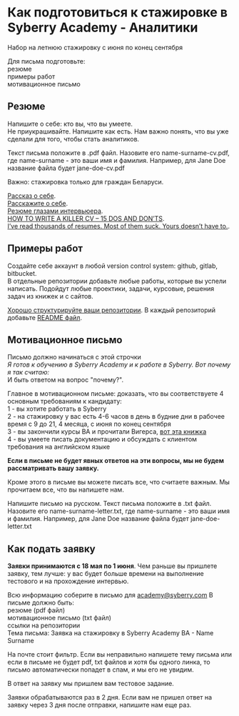 # Как подготовиться к стажировке в Syberry Academy - Аналитики

Набор на летнюю стажировку с июня по конец сентября

Для письма подготовьте:  
резюме  
примеры работ  
мотивационное письмо  

## Резюме
Напишите о себе: кто вы, что вы умеете.  
Не приукрашивайте. Напишите как есть. Нам важно понять, что вы уже сделали для того, чтобы стать аналитиков.  

Текст письма положите в .pdf файл. Назовите его name-surname-cv.pdf, где name-surname - это ваши имя и фамилия. Например, для Jane Doe название файла будет jane-doe-cv.pdf

Важно: стажировка только для граждан Беларуси. <br>

[Рассказ о себе](https://maximilyahov.ru/blog/all/rasskaz-o-sebe/).   
[Расскажите о себе](https://megaplan.ru/blog/management/get-a-job/).   
[Резюме глазами интервьюера](https://habr.com/ru/company/tinkoff/blog/474894/).   
[HOW TO WRITE A KILLER CV – 15 DOS AND DON’TS](https://cleareurope.eu/write-killer-cv-15-dos-donts/).      
[I’ve read thousands of resumes. Most of them suck. Yours doesn’t have to.](https://emeyerson.medium.com/ive-read-thousands-of-resumes-most-of-them-suck-yours-doesn-t-have-to-ab6107fa8ace).   

## Примеры работ
Создайте себе аккаунт в любой version control system: github, gitlab, bitbucket.  
В отдельные репозитории добавьте любые работы, которые вы успели написать. Подойдут любые проектики, задачи, курсовые, решения задач из книжек и с сайтов.   

[Хорошо структурируйте ваши репозитории](https://softwareengineering.stackexchange.com/questions/86914/whats-the-best-structure-for-a-repository). 
В каждый репозиторий добавьте [README файл](https://www.makeareadme.com/).  

## Мотивационное письмо
Письмо должно начинаться с этой строчки  
*Я готов к обучению в Syberry Academy и к работе в Syberry. Вот почему я так считаю:*   
И быть ответом на вопрос "почему?".

Главное в мотивационном письме: доказать, что вы соответствуете 4 основным требованиям к кандидату:<br>
1 - вы хотите работать в Syberry<br>
2 - на стажировку у вас есть 4-6 часов в день в будние дни в рабочее время с 9 до 21, 4 месяца, с июня по конец сентября<br>
3 - вы закончили курсы ВА и прочитали Вигерса, [вот эта книжка](https://www.amazon.com/Software-Requirements-Developer-Best-Practices/dp/0735679665)<br>
4 - вы умеете писать документацию и обсуждать с клиентом требования на английском языке<br>

**Если в письме не будет явных ответов на эти вопросы, мы не будем рассматривать вашу заявку.** <br>

Кроме этого в письме вы можете писать все, что считаете важным. Мы прочитаем все, что вы напишете нам. <br>

Напишите письмо на русском. Текст письма положите в .txt файл. Назовите его name-surname-letter.txt, где name-surname - это ваши имя и фамилия. Например, для Jane Doe название файла будет jane-doe-letter.txt

## Как подать заявку
**Заявки принимаются с 18 мая по 1 июня**. Чем раньше вы пришлете заявку, тем лучше: у вас будет больше времени на выполнение тестового и на прохождение интервью.<br>

Всю информацию соберите в письмо для academy@syberry.com
В письме должно быть:  
резюме (pdf файл)  
мотивационное письмо (txt файл)  
ссылки на репозитории    
Тема письма: Заявка на стажировку в Syberry Academy BA - Name Surname

На почте стоит фильтр. Если вы неправильно напишете тему письма или если в письме не будет pdf, txt файлов и хотя бы одного линка, то письмо автоматически попадет в спам, и мы его не увидим.  

В ответ на заявку мы пришлем вам тестовое задание.  

Заявки обрабатываются раз в 2 дня. Если вам не пришел ответ на заявку через 3 дня после отправки, напишите нам еще раз.
